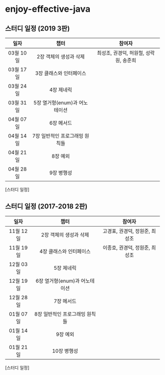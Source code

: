 # enjoy-effective-java

## 스터디 일정 (2019 3판)

| 일자 | 챕터 | 참여자 |
| :---: | :---: | :---: |
|03월 10일| 2장 객체의 생성과 삭제| 최성조, 권경덕, 허원철, 성락원, 송준희 |
|03월 17일| 3장 클래스와 인터페이스| |
|03월 24일| 4장 제네릭| |
|03월 31일| 5장 열거형(enum)과 어노테이션| |
|04월 07일| 6장 메서드| |
|04월 14일| 7장 일반적인 프로그래밍 원칙들| |
|04월 21일| 8장 예외| |
|04월 28일| 9장 병행성| |
[스터디 일정]

## 스터디 일정 (2017-2018 2판)

| 일자 | 챕터 | 참여자 |
| :---: | :---: | :---: |
|11월 12일| 2장 객체의 생성과 삭제| 고경표, 권경덕, 정원준, 최성조|
|11월 19일| 4장 클래스와 인터페이스| 이종호, 권경덕, 정원준, 최성조|
|12월 03일| 5장 제네릭| |
|12월 19일| 6장 열거형(enum)과 어노테이션| |
|12월 28일| 7장 메서드| |
|01월 07일| 8장 일반적인 프로그래밍 원칙들| |
|01월 14일| 9장 예외| |
|01월 21일| 10장 병행성| |
[스터디 일정]
